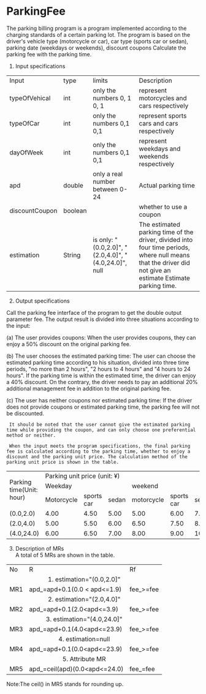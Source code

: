 # ParkingFee

   The parking billing program is a program implemented according to the charging standards of a certain parking lot. The program is based on the driver's vehicle type (motorcycle or car), car type (sports car or sedan), parking date (weekdays or weekends), discount coupons Calculate the parking fee with the parking time.<br>

1. Input specifications

<table><tr>
<td>Input </td> <td>type </td><td>limits</td><td> Description</td></tr>
<tr><td>typeOfVehical</td><td> int</td><td> only the numbers 0, 1 0, 1</td><td> represent motorcycles and cars respectively</td></tr>
<tr><td>typeOfCar</td><td> int</td> <td> only the numbers 0,1 0,1 </td><td>represent sports cars and cars respectively</td></tr>
<tr><td>dayOfWeek</td><td> int</td><td> only the numbers 0,1 0,1</td><td> represent weekdays and weekends respectively</td></tr>
<tr><td>apd</td> <td>double</td> <td>only a real number between 0-24</td><td> Actual parking time</td></tr>
    <tr><td>discountCoupon </td><td>boolean</td> <td></td><td>whether to use a coupon</td></tr>
<tr><td>estimation</td> <td>String</td><td> is only: "(0.0,2.0]", "(2.0,4.0]", "(4.0,24.0]", null</td><td> The estimated parking time of the driver, divided into four time periods, where null means that the driver did not give an estimate Estimate parking time.</td></tr>
</table>


2.  Output specifications

   Call the parking fee interface of the program to get the double output parameter fee. The output result is divided into three situations according to the input:

   (a) The user provides coupons: When the user provides coupons, they can enjoy a 50% discount on the original parking fee.

   (b) The user chooses the estimated parking time: The user can choose the estimated parking time according to his situation, divided into three time periods, "no more than 2 hours", "2 hours to 4 hours" and "4 hours to 24 hours". If the parking time is within the estimated time, the driver can enjoy a 40% discount. On the contrary, the driver needs to pay an additional 20% additional management fee in addition to the original parking fee.

   (c) The user has neither coupons nor estimated parking time: If the driver does not provide coupons or estimated parking time, the parking fee will not be discounted.

     It should be noted that the user cannot give the estimated parking time while providing the coupon, and can only choose one preferential method or neither.

     When the input meets the program specifications, the final parking fee is calculated according to the parking time, whether to enjoy a discount and the parking unit price. The calculation method of the parking unit price is shown in the table.

<table><tr>
<td rowspan="3">Parking time(Unit: hour)</td><td colspan="6"> Parking unit price (unit: ¥)</td></tr>
</td><td colspan="3">Weekday</td><td colspan="3"> weekend</td></tr>
<tr><td>Motorcycle</td><td> sports car</td> <td>sedan</td> <td>motorcycle </td><td>sports car </td><td>sedan</td></tr>
<tr><td>(0.0,2.0)</td> <td>4.00 </td><td>4.50</td> <td>5.00</td><td> 5.00</td> <td>6.00 </td><td>7.00</td></tr>
<tr><td>(2.0,4.0)</td><td> 5.00</td><td> 5.50</td><td> 6.00 </td><td>6.50 </td><td>7.50</td><td> 8.50</td></tr>
<tr><td>(4.0,24.0)</td> <td>6.00 </td><td>6.50</td> <td>7.00</td><td> 8.00 </td><td>9.00 </td><td>10.00</td></tr>
</table>


3. Description of MRs<br>
   A total of 5 MRs are shown in the table.

<table><tr><td>No</td><td> R </td><td>Rf</td></tr>
   <tr><td colspan="3"><center>1. estimation="(0.0,2.0]"</center></td></tr>
<tr><td>MR1 </td><td>apd_=apd+0.1(0.0 &lt; apd<=1.9)</td> <td> fee_>=fee</td></tr>
    <tr><td colspan="3"><center>2. estimation="(2.0,4.0]"</center></td></tr>
<tr><td>MR2 </td><td>apd_=apd+0.1(2.0&lt;apd<=3.9)</td><td> fee_>=fee</td></tr>
    <tr><td colspan="3"><center>3. estimation="(4.0,24.0]"</center></td></tr>
<tr><td>MR3</td><td> apd_=apd+0.1(4.0&lt;apd<=23.9)</td> <td>fee_>=fee</td></tr>
    <tr><td colspan="3"><center>4. estimation=null</center></td></tr>
<tr><td>MR4</td><td> apd_=apd+0.1(0.0&lt;apd<=23.9) </td><td>fee_>=fee</td></tr>
    <tr><td colspan="3"><center>5. Attribute MR</center></td></tr>
<tr><td>MR5</td> <td>apd_=ceil(apd)(0.0&lt;apd<=24.0)</td> <td>fee_=fee</td></tr>
</table>


Note:The ceil() in MR5 stands for rounding up.

